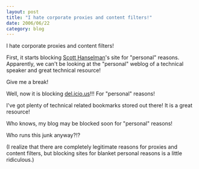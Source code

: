 ```yaml
---
layout: post
title: "I hate corporate proxies and content filters!"
date: 2006/06/22
category: blog
---
```


I hate corporate proxies and content filters!

First, it starts blocking [Scott Hanselman](http://www.hanselman.com/blog/)'s site for "personal" reasons. Apparently, we can't be looking at the "personal" weblog of a technical speaker and great technical resource!

Give me a break!

Well, now it is blocking [del.icio.us](http://del.icio.us)!!! For "personal" reasons!

I've got plenty of technical related bookmarks stored out there! It is a great resource!

Who knows, my blog may be blocked soon for "personal" reasons!

Who runs this junk anyway?!?

(I realize that there are completely legitimate reasons for proxies and content filters, but blocking sites for blanket personal reasons is a little ridiculous.)

